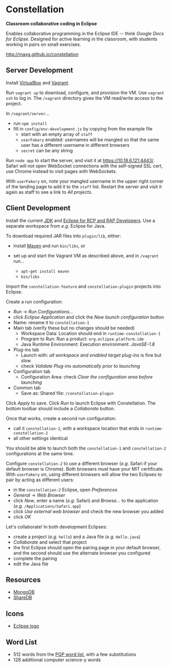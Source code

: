 Constellation
=============

**Classroom collaborative coding in Eclipse**

Enables collaborative programming in the Eclipse IDE -- think *Google Docs for Eclipse*.
Designed for active learning in the classroom, with students working in pairs on small exercises.

http://maxg.github.io/constellation


Server Development
------------------

Install [VirtualBox] and [Vagrant].

  [VirtualBox]: http://www.virtualbox.org/
  [Vagrant]: http://www.vagrantup.com/

Run `vagrant up` to download, configure, and provision the VM. Use `vagrant ssh` to log in. The `/vagrant` directory gives the VM read/write access to the project.

In `/vagrant/server`...

- run `npm install`
- fill in `config/env-development.js` by copying from the example file
  - start with an empty array of `staff`
  - `userFakery` enabled: usernames will be mangled so that the same user has a different username in different browsers
  - `secret` can be any string

Run `node app` to start the server, and visit it at https://10.18.6.121:4443/. Safari will not open WebSocket connections with the self-signed SSL cert, use Chrome instead to visit pages with WebSockets.

With `userFakery` on, note your mangled username in the upper right corner of the landing page to add it to the `staff` list.
Restart the server and visit it again as staff to see a link to *All projects*.


Client Development
------------------

Install the current [JDK] and [Eclipse for RCP and RAP Developers][Eclipse]. Use a separate workspace from *e.g.* Eclipse for Java.

  [JDK]: http://www.oracle.com/technetwork/java/javase/downloads/
  [Eclipse]: http://www.eclipse.org/

To download required JAR files into `plugin/lib`, either:

- install [Maven] and run `bin/libs`, *or*
- set up and start the Vagrant VM as described above, and in `/vagrant` run...
  - `apt-get install maven`
  - `bin/libs`

  [Maven]: http://maven.apache.org/

Import the `constellation-feature` and `constellation-plugin` projects into Eclipse.

Create a run configuration:

- *Run* &rarr; *Run Configurations...*
- click *Eclipse Application* and click the *New launch configuration* button
- Name: rename it to `constellation-1`
- Main tab (verify these but no changes should be needed)
  - Workspace Data: Location should end in `runtime-constellation-1`
  - Program to Run: Run a product: `org.eclipse.platform.ide`
  - Java Runtime Environment: Execution environment: *JavaSE-1.8*
- Plug-ins tab
  - Launch with: *all workspace and enabled target plug-ins* is fine but slow
  - check *Validate Plug-ins automatically prior to launching*
- Configuration tab
  - Configuration Area: check *Clear the configuration area before launching*
- Common tab
  - Save as: Shared file: `/constellation-plugin`

Click *Apply* to save. Click *Run* to launch Eclipse with Constellation. The bottom toolbar should include a *Collaborate* button.

Once that works, create a second run configuration:

- call it `constellation-2`, with a workspace location that ends in `runtime-constellation-2`
- all other settings identical

You should be able to launch both the `constellation-1` and `constellation-2` configurations at the same time.

Configure `constellation-2` to use a different browser (*e.g.* Safari if your default browser is Chrome). Both browsers must have your MIT certificate. With `userFakery` on, using different browsers will allow the two Eclipses to pair by acting as different users:

- in the `constellation-2` Eclipse, open *Preferences*
- *General* &rarr; *Web Browser*
- click *New*, enter a name (*e.g.* Safari) and *Browse...* to the application (*e.g.* `/Applications/Safari.app`)
- click *Use external web browser* and check the new browser you added
- click *OK*

Let's collaborate! In both development Eclipses:

- create a project (*e.g.* `hello`) and a Java file (*e.g.* `Hello.java`)
- *Collaborate* and select that project
- the first Eclipse should open the pairing page in your default browser, and the second should use the alternate browser you configured
- complete the pairing
- edit the Java file


Resources
---------

- [MongoDB](https://docs.mongodb.com/manual/reference/)
- [ShareDB](https://github.com/share/sharedb/)


Icons
-----

- [Eclipse logo](http://www.eclipse.org/artwork/)


Word List
---------

- 512 words from the [PGP word list](https://en.wikipedia.org/wiki/PGP_word_list), with a few substitutions
- 128 additional computer science-y words

